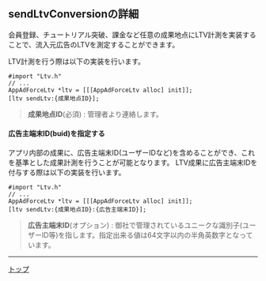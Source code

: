 ## sendLtvConversionの詳細

会員登録、チュートリアル突破、課金など任意の成果地点にLTV計測を実装することで、流入元広告のLTVを測定することができます。

LTV計測を行う際は以下の実装を行います。

```objc
#import "Ltv.h"
// ...
AppAdForceLtv *ltv = [[[AppAdForceLtv alloc] init]];
[ltv sendLtv:{成果地点ID}];
```

> **成果地点ID**(必須) : 管理者より連絡します。

#### 広告主端末ID(buid)を指定する

アプリ内部の成果に、広告主端末ID(ユーザーIDなど)を含めることができ、これを基準とした成果計測を行うことが可能となります。
LTV成果に広告主端末IDを付与する際は以下の実装を行います。

```objc
#import "Ltv.h"
// ...
AppAdForceLtv *ltv = [[[AppAdForceLtv alloc] init]];
[ltv sendLtv:{成果地点ID}:{広告主端末ID}];
```

> **広告主端末ID**(オプション) : 御社で管理されているユニークな識別子(ユーザーID等)を指します。指定出来る値は64文字以内の半角英数字となっています。

---
[トップ](/lang/ja/README.md)
